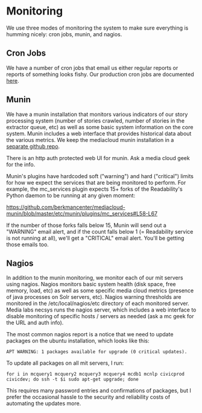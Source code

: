 Monitoring
==========

We use three modes of monitoring the system to make sure everything is humming nicely: cron jobs, munin, and nagios.

Cron Jobs
---------

We have a number of cron jobs that email us either regular reports or reports of something looks fishy.  Our production
cron jobs are documented [here](cron-jobs.markdown).

Munin
-----

We have a munin installation that monitors various indicators of our story processing system (number of stories crawled,
number of stories in the extractor queue, etc) as well as some basic system information on the core system.  Munin
includes a web interface that provides historical data about the various metrics. We keep the mediacloud munin
installation in a [separate github repo](https://github.com/berkmancenter/mediacloud-munin).

There is an http auth protected web UI for munin.  Ask a media cloud geek for the info.

Munin's plugins have hardcoded soft ("warning") and hard ("critical") limits for how we expect the services that are
being monitored to perform. For example, the mc_services plugin expects 15+ forks of the Readability's Python daemon to
be running at any given moment:

https://github.com/berkmancenter/mediacloud-munin/blob/master/etc/munin/plugins/mc_services#L58-L67

If the number of those forks falls below 15, Munin will send out a "WARNING" email alert, and if the count falls below
1 (= Readability service is not running at all), we'll get a "CRITICAL" email alert. You'll be getting those emails
too.

Nagios
------

In addition to the munin monitoring, we monitor each of our mit servers using nagios.  Nagios monitors basic system
health (disk space, free memory, load, etc) as well as some specific media cloud metrics (presence of java processes
on Solr servers, etc).  Nagios warning thresholds are monitored in the /etc/local/nagios/etc directory of each
monitored server.  Media labs necsys runs the nagios server, which includes a web interface to disable monitoring
of specific hosts / servers as needed (ask a mc geek for the URL and auth info).

The most common nagios report is a notice that we need to update packages on the ubuntu installation, which looks like
this:

```
APT WARNING: 1 packages available for upgrade (0 critical updates).
```

To update all packages on all mit servers, I run:

```
for i in mcquery1 mcquery2 mcquery3 mcquery4 mcdb1 mcnlp civicprod civicdev; do ssh -t $i sudo apt-get upgrade; done
```

This requires many password entries and confirmations of packages, but I prefer the occasional hassle to the security
and reliability costs of automating the updates more.
